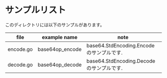 # サンプルリスト

このディレクトリには以下のサンプルがあります。

| file      | example name     | note                               |
|-----------|------------------|------------------------------------|
| encode.go | base64op\_encode | base64.StdEncoding.Encode のサンプルです. |
| decode.go | base64op\_decode | base64.StdEncoding.Decode のサンプルです. |
